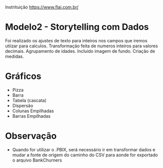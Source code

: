 Instrituição  https://www.flai.com.br/

#  Modelo2 - Storytelling com Dados

Foi realizado os ajustes de texto para inteiros nos campos que iremos utiizar para calculos.
Transformação feita de numeros inteiros para valores decimais.
Agrupamento de idades.
Incluido imagem de fundo.
Criação de medidas.

# Gráficos

 * Pizza
 * Barra
 * Tabela (cascata)
 * Dispersão
 * Colunas Empilhadas
 * Barras Empilhadas


# Observação

 * Quando for utilizar o .PBIX, será necessário ir em transformar dados e mudar a fonte de origem do caminho do CSV para aonde for exportado o arquivo BankChurners
